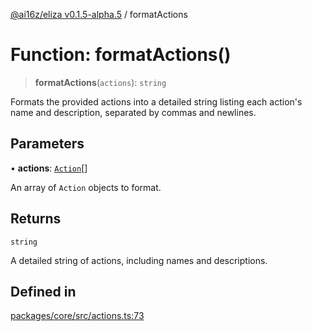 [@ai16z/eliza v0.1.5-alpha.5](../index.md) / formatActions

# Function: formatActions()

> **formatActions**(`actions`): `string`

Formats the provided actions into a detailed string listing each action's name and description, separated by commas and newlines.

## Parameters

• **actions**: [`Action`](../interfaces/Action.md)[]

An array of `Action` objects to format.

## Returns

`string`

A detailed string of actions, including names and descriptions.

## Defined in

[packages/core/src/actions.ts:73](https://github.com/DamoclesLabs/NyxAgent/blob/main/packages/core/src/actions.ts#L73)
